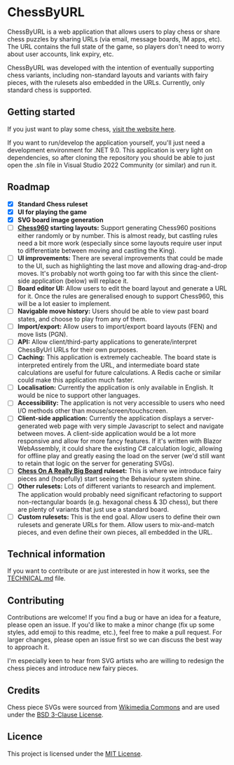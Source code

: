 # ChessByURL
ChessByURL is a web application that allows users to play chess or share chess puzzles by sharing URLs (via email, 
message boards, IM apps, etc). The URL contains the full state of the game, so players don't need to worry about 
user accounts, link expiry, etc.

ChessByURL was developed with the intention of eventually supporting chess variants, including non-standard layouts
and variants with fairy pieces, with the rulesets also embedded in the URLs. Currently, only standard chess is supported.

## Getting started
If you just want to play some chess, [visit the website here](https://chessbyurl.com/).

If you want to run/develop the application yourself, you'll just need a development environment for .NET 9.0. This application 
is very light on dependencies, so after cloning the repository you should be able to just open the .sln file in 
Visual Studio 2022 Community (or similar) and run it.

## Roadmap
- [x] **Standard Chess ruleset**
- [x] **UI for playing the game**
- [x] **SVG board image generation**
- [ ] **[Chess960](https://en.wikipedia.org/wiki/Chess960) starting layouts:** Support generating Chess960 positions either 
                randomly or by number. This is almost ready, but castling rules need a bit more work (especially since some 
                layouts require user input to differentiate between moving and castling the King).
- [ ] **UI improvements:** There are several improvements that could be made to the UI, such as highlighting the last move
                and allowing drag-and-drop moves. It's probably not worth going too far with this since the client-side
                application (below) will replace it.
- [ ] **Board editor UI:** Allow users to edit the board layout and generate a URL for it. Once the rules are generalised
                enough to support Chess960, this will be a lot easier to implement.
- [ ] **Navigable move history:** Users should be able to view past board states, and choose to play from any of them.
- [ ] **Import/export:** Allow users to import/export board layouts (FEN) and move lists (PGN).
- [ ] **API:** Allow client/third-party applications to generate/interpret ChessByUrl URLs for their own purposes.
- [ ] **Caching:** This application is extremely cacheable. The board state is interpreted entirely from the URL, and
                intermediate board state calculations are useful for future calculations. A Redis cache or similar could
                make this application much faster.
- [ ] **Localisation:** Currently the application is only available in English. It would be nice to support other languages.
- [ ] **Accessibility:** The application is not very accessible to users who need I/O methods other than mouse/screen/touchscreen.
- [ ] **Client-side application:** Currently the application displays a server-generated web page with very simple 
                Javascript to select and navigate between moves. A client-side application would be a lot more responsive
                and allow for more fancy features. If it's written with Blazor WebAssembly, it could share the existing
                C# calculation logic, allowing for offline play and greatly easing the load on the server (we'd still want       
                to retain that logic on the server for generating SVGs).
- [ ] **[Chess On A Really Big Board](https://en.wikipedia.org/wiki/Chess_on_a_really_big_board) ruleset:** This is where
                we introduce fairy pieces and (hopefully) start seeing the Behaviour system shine.
- [ ] **Other rulesets:** Lots of different variants to research and implement. The application would probably need
                significant refactoring to support non-rectangular boards (e.g. hexagonal chess & 3D chess), but there
                are plenty of variants that just use a standard board.
- [ ] **Custom rulesets:** This is the end goal. Allow users to define their own rulesets and generate URLs for them. Allow
                users to mix-and-match pieces, and even define their own pieces, all embedded in the URL.

## Technical information
If you want to contribute or are just interested in how it works, see the [TECHNICAL.md](TECHNICAL.md) file.

## Contributing
Contributions are welcome! If you find a bug or have an idea for a feature, please open an issue. If you'd like to
make a minor change (fix up some styles, add emoji to this readme, etc.), feel free to make a pull request. For larger
changes, please open an issue first so we can discuss the best way to approach it.

I'm especially keen to hear from SVG artists who are willing to redesign the chess pieces and introduce new fairy pieces.

## Credits
Chess piece SVGs were sourced from [Wikimedia Commons](https://commons.wikimedia.org/wiki/Category:SVG_chess_pieces) and
are used under the [BSD 3-Clause License](ChessByUrl/wwwroot/images/LICENSE.txt).

## Licence
This project is licensed under the [MIT License](LICENSE.txt).
